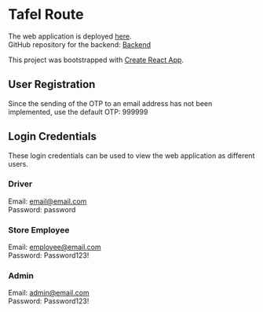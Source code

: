 # Tafel Route
The web application is deployed [here](https://tafel-route.netlify.app/).\
GitHub repository for the backend: [Backend](https://github.com/robbdasailer/Techlabs_Group09_Backend)

This project was bootstrapped with [Create React App](https://github.com/facebook/create-react-app).

## User Registration
Since the sending of the OTP to an email address has not been implemented, use the default OTP: 999999

## Login Credentials
These login credentials can be used to view the web application as different users.

### Driver
Email: email@email.com\
Password: password

### Store Employee
Email: employee@email.com\
Password: Password123!

### Admin
Email: admin@email.com\
Password: Password123!
